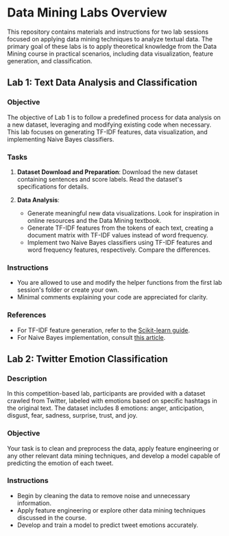 # Data Mining Labs Overview

This repository contains materials and instructions for two lab sessions focused on applying data mining techniques to analyze textual data. The primary goal of these labs is to apply theoretical knowledge from the Data Mining course in practical scenarios, including data visualization, feature generation, and classification.

## Lab 1: Text Data Analysis and Classification

### Objective

The objective of Lab 1 is to follow a predefined process for data analysis on a new dataset, leveraging and modifying existing code when necessary. This lab focuses on generating TF-IDF features, data visualization, and implementing Naive Bayes classifiers.

### Tasks

1. **Dataset Download and Preparation**: Download the new dataset containing sentences and score labels. Read the dataset's specifications for details.

2. **Data Analysis**:
   - Generate meaningful new data visualizations. Look for inspiration in online resources and the Data Mining textbook.
   - Generate TF-IDF features from the tokens of each text, creating a document matrix with TF-IDF values instead of word frequency.
   - Implement two Naive Bayes classifiers using TF-IDF features and word frequency features, respectively. Compare the differences.

### Instructions

- You are allowed to use and modify the helper functions from the first lab session's folder or create your own.
- Minimal comments explaining your code are appreciated for clarity.

### References

- For TF-IDF feature generation, refer to the [Scikit-learn guide](https://scikit-learn.org/stable/modules/feature_extraction.html#tfidf-term-weighting).
- For Naive Bayes implementation, consult [this article](https://towardsdatascience.com/naive-bayes-classifier-81d512f50a7c).

## Lab 2: Twitter Emotion Classification

### Description

In this competition-based lab, participants are provided with a dataset crawled from Twitter, labeled with emotions based on specific hashtags in the original text. The dataset includes 8 emotions: anger, anticipation, disgust, fear, sadness, surprise, trust, and joy.

### Objective

Your task is to clean and preprocess the data, apply feature engineering or any other relevant data mining techniques, and develop a model capable of predicting the emotion of each tweet.

### Instructions

- Begin by cleaning the data to remove noise and unnecessary information.
- Apply feature engineering or explore other data mining techniques discussed in the course.
- Develop and train a model to predict tweet emotions accurately.
